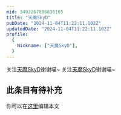 ```yaml
---
mid: 3493267886836165
title: "天魔SkyD"
pubDate: "2024-11-04T11:22:11.102Z"
updatedDate: "2024-11-04T11:22:11.102Z"
profile:
  {
    Nickname: ["天魔SkyD"],
  }
---
```


关注[天魔SkyD](https://space.bilibili.com/3493267886836165)谢谢喵~ 关注[天魔SkyD](https://space.bilibili.com/3493267886836165)谢谢喵~

## 此条目有待补充
你可以在[这里](https://github.com/Yuhanawa/VTuber.ICU-Content/edit/master/v/天魔SkyD/index.md)编辑本文
